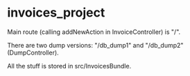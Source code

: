 # invoices_project


Main route (calling addNewAction in InvoiceController) is "/".

There are two dump versions: "/db_dump1" and "/db_dump2" (DumpController).

All the stuff is stored in src/InvoicesBundle.

